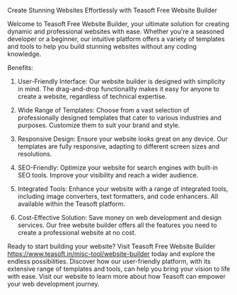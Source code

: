 Create Stunning Websites Effortlessly with Teasoft Free Website Builder

Welcome to Teasoft Free Website Builder, your ultimate solution for creating dynamic and professional websites with ease. Whether you're a seasoned developer or a beginner, our intuitive platform offers a variety of templates and tools to help you build stunning websites without any coding knowledge.

Benefits:

1. User-Friendly Interface: Our website builder is designed with simplicity in mind. The drag-and-drop functionality makes it easy for anyone to create a website, regardless of technical expertise.

2. Wide Range of Templates: Choose from a vast selection of professionally designed templates that cater to various industries and purposes. Customize them to suit your brand and style.

3. Responsive Design: Ensure your website looks great on any device. Our templates are fully responsive, adapting to different screen sizes and resolutions.

4. SEO-Friendly: Optimize your website for search engines with built-in SEO tools. Improve your visibility and reach a wider audience.

5. Integrated Tools: Enhance your website with a range of integrated tools, including image converters, text formatters, and code enhancers. All available within the Teasoft platform.

6. Cost-Effective Solution: Save money on web development and design services. Our free website builder offers all the features you need to create a professional website at no cost.

Ready to start building your website? Visit Teasoft Free Website Builder https://www.teasoft.in/misc-tool/website-builder today and explore the endless possibilities. Discover how our user-friendly platform, with its extensive range of templates and tools, can help you bring your vision to life with ease. Visit our website to learn more about how Teasoft can empower your web development journey.
